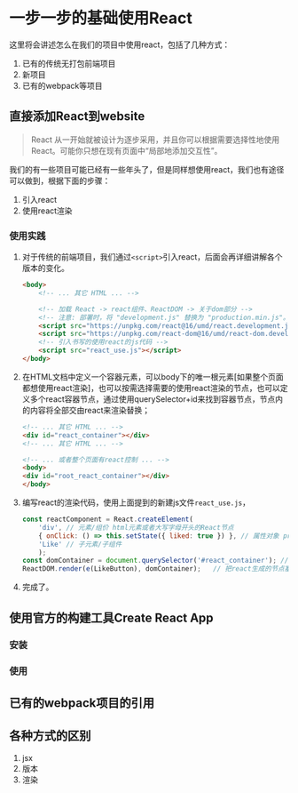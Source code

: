 # 一步一步的基础使用React
这里将会讲述怎么在我们的项目中使用react，包括了几种方式：
1. 已有的传统无打包前端项目
2. 新项目
3. 已有的webpack等项目

## 直接添加React到website
> React 从一开始就被设计为逐步采用，并且你可以根据需要选择性地使用 React。可能你只想在现有页面中“局部地添加交互性”。

我们的有一些项目可能已经有一些年头了，但是同样想使用react，我们也有途径可以做到，根据下面的步骤：
1. 引入react
2. 使用react渲染

### 使用实践
1. 对于传统的前端项目，我们通过`<script>`引入react，后面会再详细讲解各个版本的变化。
    ````html
    <body>
        <!-- ... 其它 HTML ... -->

        <!-- 加载 React -> react组件、ReactDOM -> 关于dom部分 -->
        <!-- 注意: 部署时，将 "development.js" 替换为 "production.min.js"。-->
        <script src="https://unpkg.com/react@16/umd/react.development.js" crossorigin></script>
        <script src="https://unpkg.com/react-dom@16/umd/react-dom.development.js" crossorigin></script>
        <!-- 引入书写的使用react的js代码 -->
        <script src="react_use.js"></script>
    </body>
    ````
2. 在HTML文档中定义一个容器元素，可以body下的唯一根元素[如果整个页面都想使用react渲染]，也可以按需选择需要的使用react渲染的节点，也可以定义多个react容器节点，通过使用querySelector+id来找到容器节点，节点内的内容将全部交由react来渲染替换；
    ````html
    <!-- ... 其它 HTML ... -->
    <div id="react_container"></div>
    <!-- ... 其它 HTML ... -->

    <!-- ... 或者整个页面有react控制 ... -->
    <body>
    <div id="root_react_container"></div>
    </body>
    ````
3. 编写react的渲染代码，使用上面提到的新建js文件`react_use.js`，
    ````js
    const reactComponent = React.createElement(
        'div', // 元素/组价 html元素或者大写字母开头的React节点
        { onClick: () => this.setState({ liked: true }) }, // 属性对象 props
        'Like' // 子元素/子组件
        );
    const domContainer = document.querySelector('#react_container'); // root_react_container 或者使用整夜页面的id
    ReactDOM.render(e(LikeButton), domContainer);   // 把react生成的节点塞入dom容器节点中
    ````
4. 完成了。

## 使用官方的构建工具Create React App

### 安装

### 使用


## 已有的webpack项目的引用


## 各种方式的区别
1. jsx
2. 版本
3. 渲染